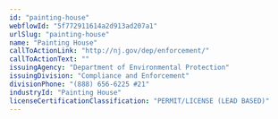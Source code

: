 ```yaml
---
id: "painting-house"
webflowId: "5f772911614a2d913ad207a1"
urlSlug: "painting-house"
name: "Painting House"
callToActionLink: "http://nj.gov/dep/enforcement/"
callToActionText: ""
issuingAgency: "Department of Environmental Protection"
issuingDivision: "Compliance and Enforcement"
divisionPhone: "(888) 656-6225 #21"
industryId: "Painting House"
licenseCertificationClassification: "PERMIT/LICENSE (LEAD BASED)"
---
```

